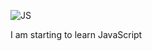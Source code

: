 ![JS](https://blogs.sap.com/wp-content/uploads/2022/09/01-JavaScript-Book.png)

I am starting to learn JavaScript
